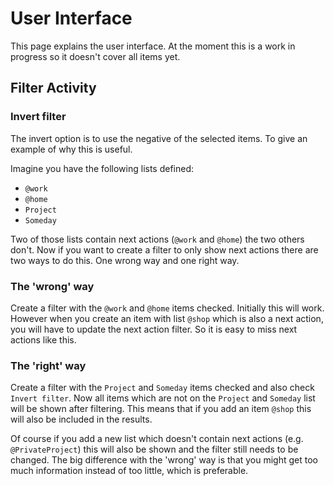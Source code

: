 User Interface
==============

This page explains the user interface.  At the moment this is a work in
progress so it doesn't cover all items yet.


## Filter Activity

### Invert filter

The invert option is to use the negative of the selected items. To
give an example of why this is useful.

Imagine you have the following lists defined:

- `@work`
- `@home`
- `Project`
- `Someday`

Two of those lists contain next actions (`@work` and `@home`) the two
others don't.  Now if you want to create a filter to only show next
actions there are two ways to do this.  One wrong way and one right
way.

### The 'wrong' way

Create a filter with the `@work` and `@home` items checked.  Initially this
will work. However when you create an item with list `@shop` which is also
a next action, you will have to update the next action filter.  So it
is easy to miss next actions like this.

### The 'right' way

Create a filter with the `Project` and `Someday` items checked and
also check `Invert filter`.  Now all items which are not on the
`Project` and `Someday` list will be shown after filtering.  This means
that if you add an item `@shop` this will also be included in the
results.

Of course if you add a new list which doesn't contain next actions
(e.g. `@PrivateProject`) this will also be shown and the filter still
needs to be changed.  The big difference with the 'wrong' way is that
you might get too much information instead of too little, which is preferable. 
